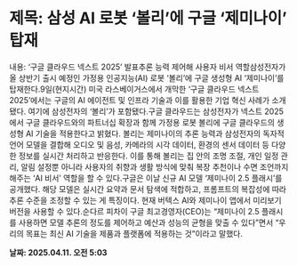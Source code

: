 # **제목: 삼성 AI 로봇 ‘볼리’에 구글 ‘제미나이’ 탑재**

  내용: ‘구글 클라우드 넥스트 2025’ 발표추론 능력 제어해 사용자 비서 역할삼성전자가 올 상반기 출시 예정인 가정용 인공지능(AI) 로봇 ‘볼리’에 구글 생성형 AI ‘제미나이’를 탑재한다.9일(현지시간) 미국 라스베이거스에서 개막한 ‘구글 클라우드 넥스트 2025’에서는 구글의 AI 에이전트 및 인프라 기술과 이를 활용한 기업 혁신 사례가 소개됐다. 여기에 삼성전자의 ‘볼리’가 포함됐다.구글 클라우드는 삼성전자가 넥스트 2025에서 구글 클라우드와의 파트너십 확장과 함께 가정용 로봇 볼리에 구글 클라우드의 생성형 AI 기술을 적용한다고 밝혔다. 볼리는 제미나이의 추론 능력과 삼성전자의 독자적 언어 모델을 결합해 오디오 및 음성, 카메라의 시각 데이터, 환경의 센서 데이터 등 다양한 정보를 실시간 처리하고 반응한다. 이를 통해 볼리는 집 안의 조명 조절, 개인 일정 관리, 알림 설정뿐 아니라 사용자의 취향과 생활 방식에 맞춰 복장 추천이나 수면 조언까지 해주는 ‘AI 비서’ 역할을 할 수 있다.구글은 이날 신규 AI 모델 ‘제미나이 2.5 플래시’를 공개했다. 해당 모델은 실시간 요약과 문서 탐색에 적합하고, 프롬프트의 복잡성에 따라 추론 수준을 조정할 수 있는 게 특징이다. 현재 버텍스 AI와 제미나이 앱에서 미리보기 버전을 사용할 수 있다.순다르 피차이 구글 최고경영자(CEO)는 “제미나이 2.5 플래시를 사용하면 모델 추론의 정도를 제어하고 예산과 성능의 균형을 맞출 수 있다”면서 “우리의 목표는 최신 AI 기술을 제품과 플랫폼에 적용하는 것”이라고 말했다.

  **날짜: 2025.04.11. 오전 5:03**
